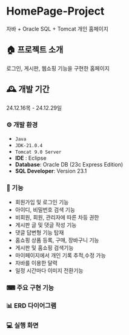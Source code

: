 # HomePage-Project
자바 + Oracle SQL + Tomcat 개인 홈페이지


## 🏠 프로젝트 소개
로그인, 게시판, 웹쇼핑 기능을 구현한 홈페이지

## 🕰️ 개발 기간
24.12.16목 - 24.12.29일


### ⚙️ 개발 환경
- `Java`
- `JDK-21.0.4`
- `Tomcat 9.0 Server`
- **IDE** : Eclipse
- **Database**: Oracle DB (23c Express Edition)
- **SQL Developer**: Version 23.1


### 📌 기능
- 회원가입 및 로그인 기능
- 아이디, 비밀번호 검색 기능
- 비회원, 회원, 관리자에 따른 차등 권한
- 게시판 글 및 댓글 작성 기능
- 댓글 답변형 기능 탑재
- 홈쇼핑 상품 등록, 구매, 장바구니 기능
- 게시판 및 홈쇼핑 검색기능
- 마이페이지에서 개인 기록 추적,수정 가능
- 자바를 이용한 달력
- 일정 시간마다 이미지 전환기능



### ⌨ 주요 구현 기능


### 📊 ERD 다이어그램


### 💻 실행 화면
